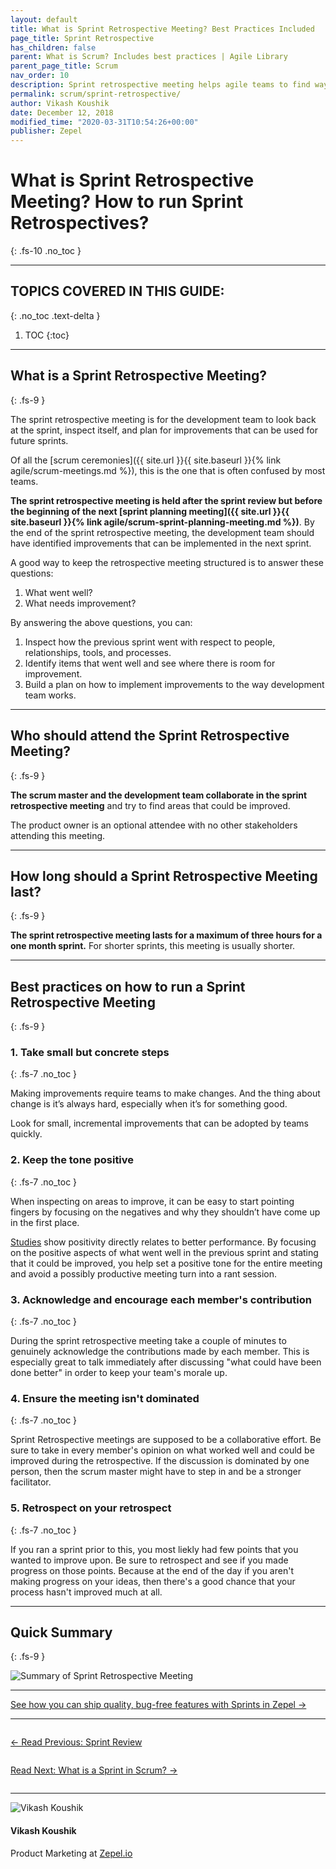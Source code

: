 ```yaml
---
layout: default
title: What is Sprint Retrospective Meeting? Best Practices Included
page_title: Sprint Retrospective
has_children: false
parent: What is Scrum? Includes best practices | Agile Library
parent_page_title: Scrum
nav_order: 10
description: Sprint retrospective meeting helps agile teams to find ways to improve. In this guide we understand what a sprint retrospective meeting is and explore best practices.
permalink: scrum/sprint-retrospective/
author: Vikash Koushik
date: December 12, 2018
modified_time: "2020-03-31T10:54:26+00:00"
publisher: Zepel
---
```


# What is Sprint Retrospective Meeting? How to run Sprint Retrospectives?
{: .fs-10 .no_toc }

---

## TOPICS COVERED IN THIS GUIDE:
{: .no_toc .text-delta }

1. TOC
{:toc}

---

## What is a Sprint Retrospective Meeting?
{: .fs-9 }

The sprint retrospective meeting is for the development team to look back at the sprint, inspect itself, and plan for improvements that can be used for future sprints. 

Of all the [scrum ceremonies]({{ site.url }}{{ site.baseurl }}{% link agile/scrum-meetings.md %}), this is the one that is often confused by most teams. 

**The sprint retrospective meeting is held after the sprint review but before the beginning of the next [sprint planning meeting]({{ site.url }}{{ site.baseurl }}{% link agile/scrum-sprint-planning-meeting.md %})**. By the end of the sprint retrospective meeting, the development team should have identified improvements that can be implemented in the next sprint.

A good way to keep the retrospective meeting structured is to answer these questions:
1. What went well?
2. What needs improvement?

By answering the above questions, you can:

1. Inspect how the previous sprint went with respect to people, relationships, tools, and processes.
1. Identify items that went well and see where there is room for improvement.
1. Build a plan on how to implement improvements to the way development team works.

---

## Who should attend the Sprint Retrospective Meeting?
{: .fs-9 }

**The scrum master and the development team collaborate in the sprint retrospective meeting** and try to find areas that could be improved.

The product owner is an optional attendee with no other stakeholders attending this meeting.

---

## How long should a Sprint Retrospective Meeting last?
{: .fs-9 }

**The sprint retrospective meeting lasts for a maximum of three hours for a one month sprint.** For shorter sprints, this meeting is usually shorter. 

---

## Best practices on how to run a Sprint Retrospective Meeting 
{: .fs-9 }

### 1. Take small but concrete steps
{: .fs-7 .no_toc }

Making improvements require teams to make changes. And the thing about change is it’s always hard, especially when it’s for something good. 

Look for small, incremental improvements that can be adopted by teams quickly. 

### 2. Keep the tone positive
{: .fs-7 .no_toc }

When inspecting on areas to improve, it can be easy to start pointing fingers by focusing on the negatives and why they shouldn’t have come up in the first place. 

[Studies](https://www.inc.com/jessica-stillman/stanford-research-attitude-matters-as-much-as-iq-in-kids-success.html) show positivity directly relates to better performance. By focusing on the positive aspects of what went well in the previous sprint and stating that it could be improved, you help set a positive tone for the entire meeting and avoid a possibly productive meeting turn into a rant session.

### 3. Acknowledge and encourage each member's contribution
{: .fs-7 .no_toc }

During the sprint retrospective meeting take a couple of minutes to genuinely acknowledge the contributions made by each member. This is especially great to talk immediately after discussing "what could have been done better" in order to keep your team's morale up.

### 4. Ensure the meeting isn't dominated
{: .fs-7 .no_toc }

Sprint Retrospective meetings are supposed to be a collaborative effort. Be sure to take in every member's opinion on what worked well and could be improved during the retrospective. If the discussion is dominated by one person, then the scrum master might have to step in and be a stronger facilitator.

### 5. Retrospect on your retrospect
{: .fs-7 .no_toc }

If you ran a sprint prior to this, you most liekly had few points that you wanted to improve upon. Be sure to retrospect and see if you made progress on those points. Because at the end of the day if you aren't making progress on your ideas, then there's a good chance that your process hasn't improved much at all.

---

## Quick Summary
{: .fs-9 }


![Summary of Sprint Retrospective Meeting](/agile/assets/uploads/sprint-retrospective-meeting.png)


---

<div class="highlight-row">
<div class="highlight-column">
<div class="highlight-card">
    <div class="highlight-container">
        <a href="https://zepel.io/features/sprints/?utm_source=agilelibrary&utm_medium=bottom-cta&utm_campaign=sprint-retrospective" target="_blank">
        <p class="highlight-card-title">See how you can ship quality, bug-free features with Sprints in Zepel  →</p>
        </a>    
    </div>
</div>
</div>
</div>

---

<div class="row">
<div class="column">
<div class="card">
  <div class="container">
    <a href="{{ site.url }}{{ site.baseurl }}{% link agile/scrum-sprint-review-meeting.md %}">
    <p class="card-title">←  Read Previous: Sprint Review</p> 
    </a>
  </div>
</div>
</div>

<div class="column">
<div class="card">
  <div class="container">
    <a href="{{ site.url }}{{ site.baseurl }}{% link agile/scrum-sprint.md %}">
    <p class="card-title">Read Next: What is a Sprint in Scrum?  →</p>
    </a>
  </div>
</div>
</div>
</div>

---

<div class="row">
  <div class="column">
    <div class="author-card">
      <img class="author-profile-image" src="/agile/assets/uploads/vikashkoushik.jpeg" alt="Vikash Koushik">
      <div class="author-card-content">
        <h4 class="author-card-name">Vikash Koushik</h4>
            <p>Product Marketing at <a href="https://zepel.io/">Zepel.io</a></p>
      </div>
    </div>
  </div>
</div>